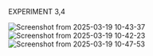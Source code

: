 EXPERIMENT 3,4

![Screenshot from 2025-03-19 10-43-37](https://github.com/user-attachments/assets/3ebdc440-4842-4b96-ac5e-9af095581a5a)
![Screenshot from 2025-03-19 10-42-23](https://github.com/user-attachments/assets/0bb7823e-ad89-439d-b31e-61220a190d98)
![Screenshot from 2025-03-19 10-47-53](https://github.com/user-attachments/assets/9d7bb9ec-2076-40fc-ba46-9e2707c90214)
